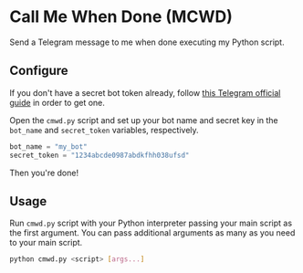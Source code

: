 # Call Me When Done (MCWD)
Send a Telegram message to me when done executing my Python script.

## Configure
If you don't have a secret bot token already, follow [this Telegram official guide](https://core.telegram.org/bots#6-botfather) in order to get one.

Open the `cmwd.py` script and set up your bot name and secret key in the `bot_name` and `secret_token` variables, respectively.

```python
bot_name = "my_bot"
secret_token = "1234abcde0987abdkfhh038ufsd"
```

Then you're done!

## Usage
Run `cmwd.py` script with your Python interpreter passing your main script as the first argument. You can pass additional arguments as many as you need to your main script.
```bash
python cmwd.py <script> [args...]
```

